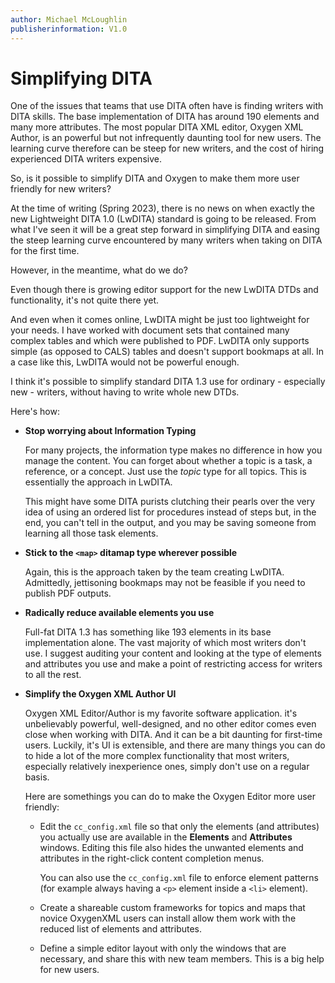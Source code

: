 ```yaml
---
author: Michael McLoughlin
publisherinformation: V1.0
---
```


# Simplifying DITA

One of the issues that teams that use DITA often have is finding writers with DITA skills. The base implementation of DITA has around 190 elements and many more attributes. The most popular DITA XML editor, Oxygen XML Author, is an powerful but not infrequently daunting tool for new users. The learning curve therefore can be steep for new writers, and the cost of hiring experienced DITA writers expensive.

So, is it possible to simplify DITA and Oxygen to make them more user friendly for new writers?

At the time of writing (Spring 2023), there is no news on when exactly the new Lightweight DITA 1.0 (LwDITA) standard is going to be released. From what I've seen it will be a great step forward in simplifying DITA and easing the steep learning curve encountered by many writers when taking on DITA for the first time.

However, in the meantime, what do we do?

Even though there is growing editor support for the new LwDITA DTDs and functionality, it's not quite there yet.

And even when it comes online, LwDITA might be just too lightweight for your needs. I have worked with document sets that contained many complex tables and which were published to PDF. LwDITA only supports simple (as opposed to CALS) tables and doesn't support bookmaps at all. In a case like this, LwDITA would not be powerful enough.

I think it's possible to simplify standard DITA 1.3 use for ordinary - especially new - writers, without having to write whole new DTDs.

Here's how:

-   **Stop worrying about Information Typing**

    For many projects, the information type makes no difference in how you manage the content. You can forget about whether a topic is a task, a reference, or a concept. Just use the *topic* type for all topics. This is essentially the approach in LwDITA.

    This might have some DITA purists clutching their pearls over the very idea of using an ordered list for procedures instead of steps but, in the end, you can't tell in the output, and you may be saving someone from learning all those task elements.

-   **Stick to the `<map>` ditamap type wherever possible**

    Again, this is the approach taken by the team creating LwDITA. Admittedly, jettisoning bookmaps may not be feasible if you need to publish PDF outputs.

-   **Radically reduce available elements you use**

    Full-fat DITA 1.3 has something like 193 elements in its base implementation alone. The vast majority of which most writers don't use. I suggest auditing your content and looking at the type of elements and attributes you use and make a point of restricting access for writers to all the rest.

-   **Simplify the Oxygen XML Author UI**

    Oxygen XML Editor/Author is my favorite software application. it's unbelievably powerful, well-designed, and no other editor comes even close when working with DITA. And it can be a bit daunting for first-time users. Luckily, it's UI is extensible, and there are many things you can do to hide a lot of the more complex functionality that most writers, especially relatively inexperience ones, simply don't use on a regular basis.

    Here are somethings you can do to make the Oxygen Editor more user friendly:

    -   Edit the `cc_config.xml` file so that only the elements (and attributes) you actually use are available in the **Elements** and **Attributes** windows. Editing this file also hides the unwanted elements and attributes in the right-click content completion menus.

        You can also use the `cc_config.xml` file to enforce element patterns (for example always having a `<p>` element inside a `<li>` element).

    -   Create a shareable custom frameworks for topics and maps that novice OxygenXML users can install allow them work with the reduced list of elements and attributes.

    -   Define a simple editor layout with only the windows that are necessary, and share this with new team members. This is a big help for new users.

